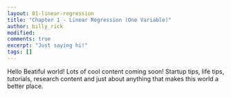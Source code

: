 ```yaml
---
layout: 01-linear-regression
title: "Chapter 1 - Linear Regression (One Variable)"
author: billy_rick
modified:
comments: true
excerpt: "Just saying hi!"
tags: []
---
```


Hello Beatiful world! Lots of cool content coming soon! Startup tips, life tips, tutorials, research content and just about anything that makes this world a better place.
